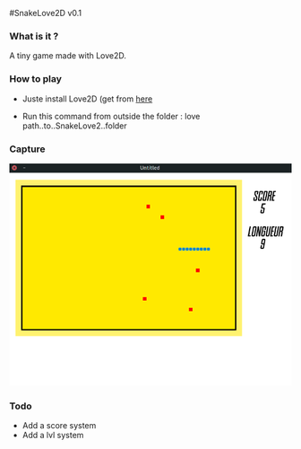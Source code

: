 
#SnakeLove2D
v0.1


### What is it ?

A tiny game made with Love2D.

### How to play

- Juste install Love2D (get from [here](https://love2d.org/ )

- Run this command from outside the folder : love path..to..SnakeLove2..folder

### Capture

![SnakeLove2](./presentation/SnakeLove2-1.png "SnakeLove2")

### Todo

- Add a score system
- Add a lvl system
